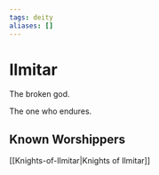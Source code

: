 ```yaml
---
tags: deity
aliases: []
---
```

# Ilmitar
The broken god.

The one who endures.


## Known Worshippers
[[Knights-of-Ilmitar|Knights of Ilmitar]]